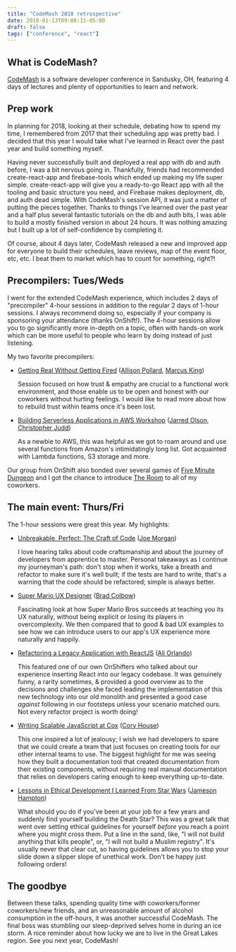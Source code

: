 ```yaml
---
title: "CodeMash 2018 retrospective"
date: 2018-01-13T09:08:11-05:00
draft: false
tags: ["conference", "react"]
---
```


## What is CodeMash?

[CodeMash](http://www.codemash.org/) is a software developer conference in Sandusky, OH, featuring 4 days of lectures and plenty of opportunities to learn and network.

## Prep work

In planning for 2018, looking at their schedule, debating how to spend my time, I remembered from 2017 that their scheduling app was pretty bad. I decided that this year I would take what I've learned in React over the past year and build something myself. 

Having never successfully built and deployed a real app with db and auth before, I was a bit nervous going in. Thankfully, friends had recommended create-react-app and firebase-tools which ended up making my life super simple. create-react-app will give you a ready-to-go React app with all the tooling and basic structure you need, and Firebase makes deployment, db, and auth dead simple. With CodeMash's session API, it was just a matter of putting the pieces together. Thanks to things I've learned over the past year and a half plus several fantastic tutorials on the db and auth bits, I was able to build a mostly finished version in about 24 hours. It was nothing amazing but I built up a lot of self-confidence by completing it.

Of course, about 4 days later, CodeMash released a new and improved app for everyone to build their schedules, leave reviews, map of the event floor, etc, etc. I beat them to market which has to count for something, right?!

## Precompilers: Tues/Weds

I went for the extended CodeMash experience, which includes 2 days of "precompiler" 4-hour sessions in addition to the regular 2 days of 1-hour sessions. I always recommend doing so, especially if your company is sponsoring your attendance (thanks OnShift!). The 4-hour sessions allow you to go significantly more in-depth on a topic, often with hands-on work which can be more useful to people who learn by doing instead of just listening.

My two favorite precompilers:

* [Getting Real Without Getting Fired](http://www.codemash.org/sessions/?id=7354) ([Allison Pollard](https://twitter.com/allison_pollard), [Marcus King](https://twitter.com/marcusking2002))

    Session focused on how trust & empathy are crucial to a functional work environment, and those enable us to be open and honest with our coworkers without hurting feelings. I would like to read more about how to rebuild trust within teams once it's been lost.

* [Building Serverless Applications in AWS Workshop](http://www.codemash.org/sessions/?id=7021) ([Jarred Olson](https://twitter.com/JarredOlson), [Christopher Judd](https://twitter.com/javajudd))

    As a newbie to AWS, this was helpful as we got to roam around and use several functions from Amazon's intimidatingly long list. Got acquainted with Lambda functions, S3 storage and more.

Our group from OnShift also bonded over several games of [Five Minute Dungeon](https://boardgamegeek.com/boardgame/207830/5-minute-dungeon) and I got the chance to introduce [The Room](https://www.youtube.com/watch?v=yIDa8sIWeW0) to all of my coworkers.

## The main event: Thurs/Fri

The 1-hour sessions were great this year. My highlights:

* [Unbreakable. Perfect: The Craft of Code](http://www.codemash.org/sessions/?id=7223) ([Joe Morgan](https://twitter.com/joesmorgan))

    I love hearing talks about code craftsmanship and about the journey of developers from apprentice to master. Personal takeaways as I continue my journeyman's path: don't stop when it works, take a breath and refactor to make sure it's well built; if the tests are hard to write, that's a warning that the code should be refactored; simple is always better.

* [Super Mario UX Designer](http://www.codemash.org/sessions/?id=7561) ([Brad Colbow](https://twitter.com/bradcolbow))

    Fascinating look at how Super Mario Bros succeeds at teaching you its UX naturally, without being explicit or losing its players in overcomplexity. We then compared that to good & bad UX examples to see how we can introduce users to our app's UX experience more naturally and happily.

* [Refactoring a Legacy Application with ReactJS](http://www.codemash.org/sessions/?id=7294) ([Ali Orlando](https://twitter.com/fed_goose))

    This featured one of our own OnShifters who talked about our experience inserting React into our legacy codebase. It was genuinely funny, a rarity sometimes, & provided a good overview as to the decisions and challenges she faced leading the implementation of this new technology into our old monolith and presented a good case *against* following in our footsteps unless your scenario matched ours. Not every refactor project is worth doing!

* [Writing Scalable JavaScript at Cox](http://www.codemash.org/sessions/?id=6895) ([Cory House](https://twitter.com/housecor))

    This one inspired a lot of jealousy; I wish we had developers to spare that we could create a team that just focuses on creating tools for our other internal teams to use. The biggest highlight for me was seeing how they built a documentation tool that created documentation from their existing components, without requiring real manual documentation that relies on developers caring enough to keep everything up-to-date.

* [Lessons in Ethical Development I Learned From Star Wars](http://www.codemash.org/sessions?id=7218) ([Jameson Hampton](https://twitter.com/jameybash))

    What should you do if you've been at your job for a few years and suddenly find yourself building the Death Star? This was a great talk that went over setting ethical guidelines for yourself *before* you reach a point where you might cross them. Put a line in the sand, like, "I will not build anything that kills people", or, "I will not build a Muslim registry". It's usually never that clear cut, so having guidelines allows you to stop your slide down a slipper slope of unethical work. Don't be happy just following orders!

## The goodbye

Between these talks, spending quality time with coworkers/former coworkers/new friends, and an unreasonable amount of alcohol consumption in the off-hours, it was another successful CodeMash. The final boss was stumbling our sleep-deprived selves home in during an ice storm. A nice reminder about how lucky we are to live in the Great Lakes region. See you next year, CodeMash!
